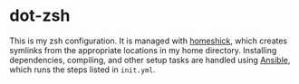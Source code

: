 # dot-zsh

This is my zsh configuration.  It is managed with [homeshick][], which
creates symlinks from the appropriate locations in my home directory.
Installing dependencies, compiling, and other setup tasks are handled
using [Ansible][], which runs the steps listed in `init.yml`.

[homeshick]: https://github.com/andsens/homeshick
[Ansible]: http://www.ansibleworks.com/
